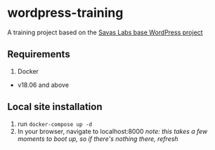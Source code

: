 # wordpress-training
A training project based on the [Savas Labs base WordPress project](https://github.com/savaslabs/savas-wordpress)

## Requirements
1. Docker
  * v18.06 and above

## Local site installation
1. run `docker-compose up -d`
2. In your browser, navigate to localhost:8000
*note: this takes a few moments to boot up, so if there's nothing there, refresh*
